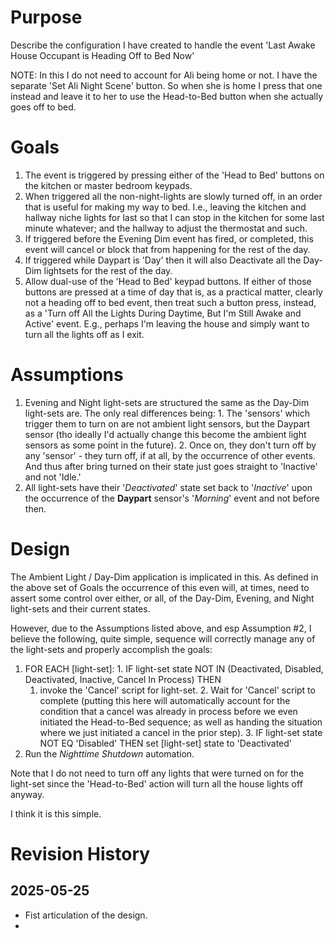 # Purpose

Describe the configuration I have created to handle the event 'Last Awake House Occupant is Heading Off to Bed Now'

NOTE: In this I do not need to account for Ali being home or not. I have the separate 'Set Ali Night Scene' button. So when she is home I press that one instead and leave it to her to use the Head-to-Bed button when she actually goes off to bed.

# Goals

   1. The event is triggered by pressing either of the 'Head to Bed' buttons on the kitchen or master bedroom keypads.
   2. When triggered all the non-night-lights are slowly turned off, in an order that is useful for making my way to bed. I.e., leaving the kitchen and hallway niche lights for last so that I can stop in the kitchen for some last minute whatever; and the hallway to adjust the thermostat and such.
   3. If triggered before the Evening Dim event has fired, or completed, this event will cancel or block that from happening for the rest of the day.
   4. If triggered while Daypart is 'Day' then it will also Deactivate all the Day-Dim lightsets for the rest of the day.
   5. Allow dual-use of the 'Head to Bed' keypad buttons. If either of those buttons are pressed at a time of day that is, as a practical matter, clearly not a heading off to bed event, then treat such a button press, instead, as a 'Turn off All the Lights During Daytime, But I'm Still Awake and Active' event. E.g., perhaps I'm leaving the house and simply want to turn all the lights off as I exit.

# Assumptions

   1. Evening and Night light-sets are structured the same as the Day-Dim light-sets are. The only real differences being:
    1. The 'sensors' which trigger them to turn on are not ambient light sensors, but the Daypart sensor (tho ideally I'd actually change this become the ambient light sensors as some point in the future).
    2. Once on, they don't turn off by any 'sensor' - they turn off, if at all, by the occurrence of other events. And thus after bring turned on their state just goes straight to 'Inactive' and not 'Idle.'
  2. All light-sets have their '*Deactivated*' state set back to '*Inactive*' upon the occurrence of the **Daypart** sensor's '*Morning*' event and not before then.

# Design

The Ambient Light / Day-Dim application is implicated in this. As defined in the above set of Goals the occurrence of this even will, at times, need to assert some control over either, or all, of the Day-Dim, Evening, and Night light-sets and their current states. 

However, due to the Assumptions listed above, and esp Assumption #2, I believe the following, quite simple, sequence will correctly manage any of the light-sets and properly accomplish the goals:

   1. FOR EACH [light-set]:
    1. IF light-set state NOT IN (Deactivated, Disabled, Deactivated, Inactive, Cancel In Process) THEN 
        1. invoke the 'Cancel' script for light-set.
     2. Wait for 'Cancel' script to complete (putting this here will automatically account for the condition that a cancel was already in process before we even initiated the Head-to-Bed sequence; as well as handing the situation where we just initiated a cancel in the prior step).
     3. IF light-set state NOT EQ 'Disabled' THEN set [light-set] state to 'Deactivated' 
   2. Run the *Nighttime Shutdown* automation. 

Note that I do not need to turn off any lights that were turned on for the light-set since the 'Head-to-Bed' action will turn all the house lights off anyway.

I think it is this simple.

# Revision History

## 2025-05-25
   * Fist articulation of the design.
   * 
